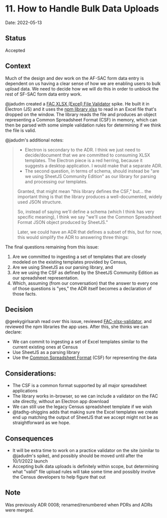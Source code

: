 # 11. How to Handle Bulk Data Uploads

Date: 2022-05-13

## Status

Accepted

## Context

Much of the design and dev work on the AF-SAC form data entry is dependent on us having a clear sense of how we are enabling users to bulk upload data. We need to decide how we will do this in order to unblock the rest of SF-SAC form data entry work.

@jadudm created a [FAC XLSX (Excel) File Validator](https://github.com/GSA-TTS/FAC-xlsx-validator) spike. He built it in Electron (JS) and it uses the [npm library xlsx](https://www.npmjs.com/package/xlsx) to read in an Excel file that's dropped on the window. The library reads the file and produces an object representing a Common Spreadsheet Format (CSF) in memory, which can then be parsed with some simple validation rules for determining if we think the file is valid.

@jadudm's additional notes:
> * Electron is secondary to the ADR. I think we just need to decide/document that we are committed to consuming XLSX templates. The Electron piece is a red herring, because it suggests a desktop application. I would make that a separate ADR.
> * The second question, in terms of schema, should instead be "are we using SheetJS Community Edition" as our library for parsing and processing our templates.
>
>Granted, that might mean "this library defines the CSF," but... the important thing is that the library produces a well-documented, widely used JSON structure.
>
>So, instead of saying we'll define a schema (which I think has very specific meaning), I think we say "we'll use the Common Spreadsheet Format JSON object produced by SheetJS."
>
> Later, we could have an ADR that defines a subset of this, but for now, this would simplify the ADR to answering three things:

The final questions remaining from this issue:

1. Are we committed to ingesting a set of templates that are closely modeled on the existing templates provided by Census,
2. Are we using SheetJS as our parsing library, and
3. Are we using the CSF as defined by the SheetJS Community Edition as our spreadsheet representation.
4. Which, assuming (from our conversation) that the answer to every one of those questions is "yes," the ADR itself becomes a declaration of those facts.

## Decision

@geekygirlsarah read over this issue, reviewed [FAC-xlsx-validator](https://github.com/GSA-TTS/FAC-xlsx-validator), and reviewed the npm libraries the app uses. After this, she thinks we can declare:
* We can commit to ingesting a set of Excel templates similar to the current existing ones at Census
* Use SheetJS as a parsing library
* Use the [Common Spreadsheet Format](https://github.com/sheetjs/sheetjs#common-spreadsheet-format) (CSF) for representing the data

## Considerations:

* The CSF is a common format supported by all major spreadsheet applications
* The library works in-browser, so we can include a validator on the FAC site directly, without an Electron app download
* We can still use the legacy Census spreadsheet template if we wish
* @tadhg-ohiggins adds that making sure the Excel templates we create end up matching the output of SheetJS that we accept might not be as straightforward as we hope.
 
## Consequences

* It will be extra time to work on a practice validator on the site (similar to @jadudm's spike), and possibly should be moved until after the 10/1/2022 launch
* Accepting bulk data uploads is definitely within scope, but determining what "valid" file upload rules will take some time and possibly involve the Census developers to help figure that out

## Note
Was previously ADR 0008; renamed/renumbered when PDRs and ADRs were merged.
